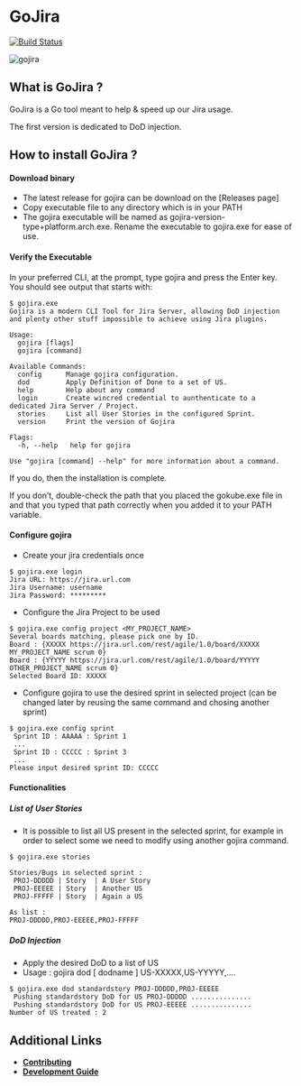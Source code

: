 # GoJira
 [![Build Status](https://travis-ci.org/jurocknsail/gojira.svg?branch=master)](https://travis-ci.com/gemalto/gokube)

![gojira](https://github.com/jurocknsail/gojira/blob/master/logo/gojira-logo.png)

## What is GoJira ?

GoJira is a Go tool meant to help & speed up our Jira usage.

The first version is dedicated to DoD injection.


## How to install GoJira ?

#### Download binary

* The latest release for gojira can be download on the [Releases page]<!-- (https://github.com/gemalto/gokube/releases/latest). -->
* Copy executable file to any directory which is in your PATH
* The gojira executable will be named as gojira-version-type+platform.arch.exe. Rename the executable to gojira.exe for ease of use.

#### Verify the Executable

In your preferred CLI, at the prompt, type gojira and press the Enter key. You should see output that starts with:

```shell
$ gojira.exe
Gojira is a modern CLI Tool for Jira Server, allowing DoD injection and plenty other stuff impossible to achieve using Jira plugins.

Usage:
  gojira [flags]
  gojira [command]

Available Commands:
  config      Manage gojira configuration.
  dod         Apply Definition of Done to a set of US.
  help        Help about any command
  login       Create wincred credential to aunthenticate to a dedicated Jira Server / Project.
  stories     List all User Stories in the configured Sprint.
  version     Print the version of Gojira

Flags:
  -h, --help   help for gojira

Use "gojira [command] --help" for more information about a command.

```
If you do, then the installation is complete.

If you don’t, double-check the path that you placed the gokube.exe file in and that you typed that path correctly when you added it to your PATH variable.

#### Configure gojira

* Create your jira credentials once

```shell
$ gojira.exe login
Jira URL: https://jira.url.com
Jira Username: username
Jira Password: *********
```

* Configure the Jira Project to be used

```shell
$ gojira.exe config project <MY_PROJECT_NAME>
Several boards matching, please pick one by ID.
Board : {XXXXX https://jira.url.com/rest/agile/1.0/board/XXXXX MY_PROJECT_NAME scrum 0}
Board : {YYYYY https://jira.url.com/rest/agile/1.0/board/YYYYY OTHER_PROJECT_NAME scrum 0}
Selected Board ID: XXXXX
```

* Configure gojira to use the desired sprint in selected project (can be changed later by reusing the same command and chosing another sprint)

```shell
$ gojira.exe config sprint
 Sprint ID : AAAAA : Sprint 1
 ...
 Sprint ID : CCCCC : Sprint 3
 ...
Please input desired sprint ID: CCCCC
```

#### Functionalities

##### List of User Stories

* It is possible to list all US present in the selected sprint, for example in order to select some we need to modify using another gojira command.

```shell
$ gojira.exe stories
 
Stories/Bugs in selected sprint :
 PROJ-DDDDD | Story  | A User Story
 PROJ-EEEEE | Story  | Another US   
 PROJ-FFFFF | Story  | Again a US   
 
As list :
PROJ-DDDDD,PROJ-EEEEE,PROJ-FFFFF
```

##### DoD Injection

* Apply the desired DoD to a list of US
* Usage : gojira dod [ dodname ] US-XXXXX,US-YYYYY,....

```shell
$ gojira.exe dod standardstory PROJ-DDDDD,PROJ-EEEEE
 Pushing standardstory DoD for US PROJ-DDDDD ...............
 Pushing standardstory DoD for US PROJ-EEEEE ...............
Number of US treated : 2
```

## Additional Links

* [**Contributing**](./CONTRIBUTING.md)
* [**Development Guide**](./docs/developer-guide.md)

